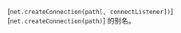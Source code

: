 <!-- YAML
added: v0.1.90
-->

[`net.createConnection(path[, connectListener])`][`net.createConnection(path)`] 的别名。

